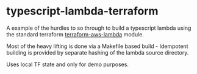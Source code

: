 # typescript-lambda-terraform

A example of the hurdles to so through to build a typescript lambda using the standard  terraform [terraform-aws-lambda](https://github.com/terraform-aws-modules/terraform-aws-lambda.git) module.

Most of the heavy lifting is done via a Makefile based build - Idempotent building is provided by separate hashing of the lambda source directory.

Uses local TF state and only for demo purposes.

